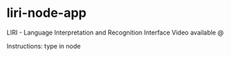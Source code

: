 # liri-node-app
LIRI - Language Interpretation and Recognition Interface
Video available @

Instructions:
type in node

